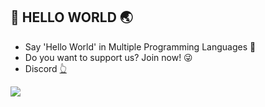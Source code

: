 ## 💪 HELLO WORLD 🌏

- Say 'Hello World' in Multiple Programming Languages 🛬
- Do you want to support us? Join now! 😜
- Discord <a href="https://discord.gg/fuejznDZFq">👆</a> 

<img src="https://c4.wallpaperflare.com/wallpaper/186/119/589/8-bit-hello-world-minimalism-wallpaper-preview.jpg" with="100%">
